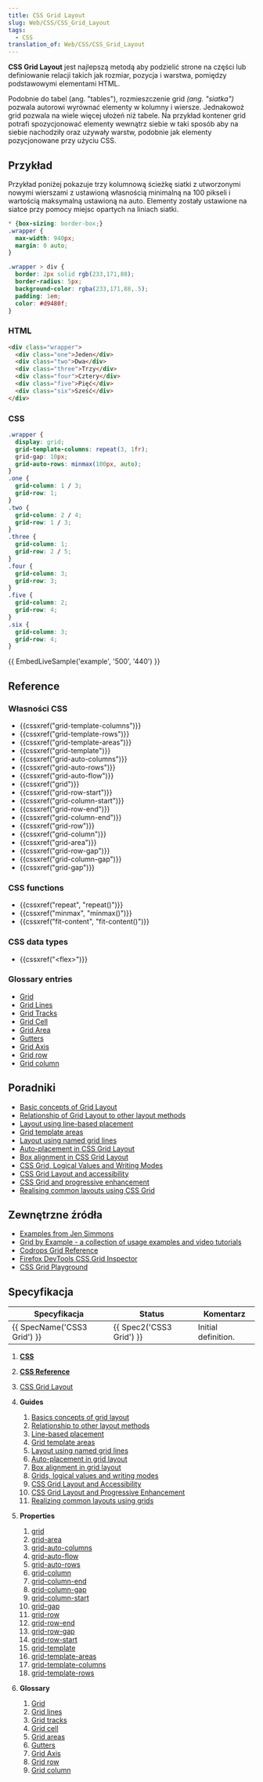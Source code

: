 ```yaml
---
title: CSS Grid Layout
slug: Web/CSS/CSS_Grid_Layout
tags:
  - CSS
translation_of: Web/CSS/CSS_Grid_Layout
---
```

**CSS Grid Layout** jest najlepszą metodą aby podzielić strone na części lub definiowanie relacji takich jak rozmiar, pozycja i warstwa, pomiędzy podstawowymi elementami HTML.

Podobnie do tabel (ang. "tables"), rozmieszczenie grid _(ang. "siatka")_ pozwala autorowi wyrównać elementy w kolumny i wiersze. Jednakowoż grid pozwala na wiele więcej ułożeń niż tabele. Na przykład kontener grid potrafi spozycjonować elementy wewnątrz siebie w taki sposób aby na siebie nachodziły oraz używały warstw, podobnie jak elementy pozycjonowane przy użyciu CSS.

## Przykład

Przykład poniżej pokazuje trzy kolumnową ścieżkę siatki z utworzonymi nowymi wierszami z ustawioną własnością minimalną na 100 pikseli i wartością maksymalną ustawioną na auto. Elementy zostały ustawione na siatce przy pomocy miejsc opartych na liniach siatki.

```css hidden
* {box-sizing: border-box;}
.wrapper {
  max-width: 940px;
  margin: 0 auto;
}

.wrapper > div {
  border: 2px solid rgb(233,171,88);
  border-radius: 5px;
  background-color: rgba(233,171,88,.5);
  padding: 1em;
  color: #d9480f;
}
```

### HTML

```html
<div class="wrapper">
  <div class="one">Jeden</div>
  <div class="two">Dwa</div>
  <div class="three">Trzy</div>
  <div class="four">Cztery</div>
  <div class="five">Pięć</div>
  <div class="six">Sześć</div>
</div>
```

### CSS

```css
.wrapper {
  display: grid;
  grid-template-columns: repeat(3, 1fr);
  grid-gap: 10px;
  grid-auto-rows: minmax(100px, auto);
}
.one {
  grid-column: 1 / 3;
  grid-row: 1;
}
.two {
  grid-column: 2 / 4;
  grid-row: 1 / 3;
}
.three {
  grid-column: 1;
  grid-row: 2 / 5;
}
.four {
  grid-column: 3;
  grid-row: 3;
}
.five {
  grid-column: 2;
  grid-row: 4;
}
.six {
  grid-column: 3;
  grid-row: 4;
}
```

{{ EmbedLiveSample('example', '500', '440') }}

## Reference

### Własności CSS

- {{cssxref("grid-template-columns")}}
- {{cssxref("grid-template-rows")}}
- {{cssxref("grid-template-areas")}}
- {{cssxref("grid-template")}}
- {{cssxref("grid-auto-columns")}}
- {{cssxref("grid-auto-rows")}}
- {{cssxref("grid-auto-flow")}}
- {{cssxref("grid")}}
- {{cssxref("grid-row-start")}}
- {{cssxref("grid-column-start")}}
- {{cssxref("grid-row-end")}}
- {{cssxref("grid-column-end")}}
- {{cssxref("grid-row")}}
- {{cssxref("grid-column")}}
- {{cssxref("grid-area")}}
- {{cssxref("grid-row-gap")}}
- {{cssxref("grid-column-gap")}}
- {{cssxref("grid-gap")}}

### CSS functions

- {{cssxref("repeat", "repeat()")}}
- {{cssxref("minmax", "minmax()")}}
- {{cssxref("fit-content", "fit-content()")}}

### CSS data types

- {{cssxref("&lt;flex&gt;")}}

### Glossary entries

- [Grid](/pl/docs/Glossary/Grid)
- [Grid Lines](/pl/docs/Glossary/Grid_Lines)
- [Grid Tracks](/pl/docs/Glossary/Grid_Tracks)
- [Grid Cell](/pl/docs/Glossary/Grid_Cell)
- [Grid Area](/pl/docs/Glossary/Grid_Areas)
- [Gutters](/pl/docs/Glossary/Gutters)
- [Grid Axis](/pl/docs/Glossary/Grid_Axis)
- [Grid row](/pl/docs/Glossary/Grid_Rows)
- [Grid column](/pl/docs/Glossary/Grid_Column)

## Poradniki

- [Basic concepts of Grid Layout](/pl/docs/Web/CSS/CSS_Grid_Layout/Basic_Concepts_of_Grid_Layout)
- [Relationship of Grid Layout to other layout methods](/pl/docs/Web/CSS/CSS_Grid_Layout/Relationship_of_Grid_Layout)
- [Layout using line-based placement](/pl/docs/Web/CSS/CSS_Grid_Layout/Line-based_Placement_with_CSS_Grid)
- [Grid template areas](/pl/docs/Web/CSS/CSS_Grid_Layout/Grid_Template_Areas)
- [Layout using named grid lines](/pl/docs/Web/CSS/CSS_Grid_Layout/Layout_using_Named_Grid_Lines)
- [Auto-placement in CSS Grid Layout](/pl/docs/Web/CSS/CSS_Grid_Layout/Auto-placement_in_CSS_Grid_Layout)
- [Box alignment in CSS Grid Layout](/pl/docs/Web/CSS/CSS_Grid_Layout/Box_Alignment_in_CSS_Grid_Layout)
- [CSS Grid, Logical Values and Writing Modes](/pl/docs/Web/CSS/CSS_Grid_Layout/CSS_Grid,_Logical_Values_and_Writing_Modes)
- [CSS Grid Layout and accessibility](/pl/docs/Web/CSS/CSS_Grid_Layout/CSS_Grid_Layout_and_Accessibility)
- [CSS Grid and progressive enhancement](/pl/docs/Web/CSS/CSS_Grid_Layout/CSS_Grid_and_Progressive_Enhancement)
- [Realising common layouts using CSS Grid](/pl/docs/Web/CSS/CSS_Grid_Layout/Realising_common_layouts_using_CSS_Grid_)

## Zewnętrzne źródła

- [Examples from Jen Simmons](http://labs.jensimmons.com/)
- [Grid by Example - a collection of usage examples and video tutorials](http://gridbyexample.com/)
- [Codrops Grid Reference](https://tympanus.net/codrops/css_reference/grid/)
- [Firefox DevTools CSS Grid Inspector](/pl/docs/Tools/Page_Inspector/How_to/Examine_grid_layouts)
- [CSS Grid Playground](https://mozilladevelopers.github.io/playground/)

## Specyfikacja

| Specyfikacja                         | Status                           | Komentarz           |
| ------------------------------------ | -------------------------------- | ------------------- |
| {{ SpecName('CSS3 Grid') }} | {{ Spec2('CSS3 Grid') }} | Initial definition. |

1.  [**CSS**](/pl/docs/Web/CSS)
2.  [**CSS Reference**](/pl/docs/Web/CSS/Reference)
3.  [CSS Grid Layout](/pl/docs/Web/CSS/CSS_Grid_Layout)
4.  **Guides**

    1.  [Basics concepts of grid layout](/pl/docs/Web/CSS/CSS_Grid_Layout/Basic_Concepts_of_Grid_Layout)
    2.  [Relationship to other layout methods](/pl/docs/Web/CSS/CSS_Grid_Layout/Relationship_of_Grid_Layout)
    3.  [Line-based placement](/pl/docs/Web/CSS/CSS_Grid_Layout/Line-based_Placement_with_CSS_Grid)
    4.  [Grid template areas](/pl/docs/Web/CSS/CSS_Grid_Layout/Grid_Template_Areas)
    5.  [Layout using named grid lines](/pl/docs/Web/CSS/CSS_Grid_Layout/Layout_using_Named_Grid_Lines)
    6.  [Auto-placement in grid layout](/pl/docs/Web/CSS/CSS_Grid_Layout/Auto-placement_in_CSS_Grid_Layout)
    7.  [Box alignment in grid layout](/pl/docs/Web/CSS/CSS_Grid_Layout/Box_Alignment_in_CSS_Grid_Layout)
    8.  [Grids, logical values and writing modes](/pl/docs/Web/CSS/CSS_Grid_Layout/CSS_Grid,_Logical_Values_and_Writing_Modes)
    9.  [CSS Grid Layout and Accessibility](/pl/docs/Web/CSS/CSS_Grid_Layout/CSS_Grid_Layout_and_Accessibility)
    10. [CSS Grid Layout and Progressive Enhancement](/pl/docs/Web/CSS/CSS_Grid_Layout/CSS_Grid_and_Progressive_Enhancement)
    11. [Realizing common layouts using grids](/pl/docs/Web/CSS/CSS_Grid_Layout/Realizing_common_layouts_using_CSS_Grid_Layout)

5.  **Properties**

    1.  [grid](/pl/docs/Web/CSS/grid)
    2.  [grid-area](/pl/docs/Web/CSS/grid-area)
    3.  [grid-auto-columns](/pl/docs/Web/CSS/grid-auto-columns)
    4.  [grid-auto-flow](/pl/docs/Web/CSS/grid-auto-flow)
    5.  [grid-auto-rows](/pl/docs/Web/CSS/grid-auto-rows)
    6.  [grid-column](/pl/docs/Web/CSS/grid-column)
    7.  [grid-column-end](/pl/docs/Web/CSS/grid-column-end)
    8.  [grid-column-gap](/pl/docs/Web/CSS/grid-column-gap)
    9.  [grid-column-start](/pl/docs/Web/CSS/grid-column-start)
    10. [grid-gap](/pl/docs/Web/CSS/grid-gap)
    11. [grid-row](/pl/docs/Web/CSS/grid-row)
    12. [grid-row-end](/pl/docs/Web/CSS/grid-row-end)
    13. [grid-row-gap](/pl/docs/Web/CSS/grid-row-gap)
    14. [grid-row-start](/pl/docs/Web/CSS/grid-row-start)
    15. [grid-template](/pl/docs/Web/CSS/grid-template)
    16. [grid-template-areas](/pl/docs/Web/CSS/grid-template-areas)
    17. [grid-template-columns](/pl/docs/Web/CSS/grid-template-columns)
    18. [grid-template-rows](/pl/docs/Web/CSS/grid-template-rows)

6.  **Glossary**

    1.  [Grid](/pl/docs/Glossary/Grid)
    2.  [Grid lines](/pl/docs/Glossary/Grid_lines)
    3.  [Grid tracks](/pl/docs/Glossary/Grid_tracks)
    4.  [Grid cell](/pl/docs/Glossary/Grid_cell)
    5.  [Grid areas](/pl/docs/Glossary/Grid_areas)
    6.  [Gutters](/pl/docs/Glossary/Gutters)
    7.  [Grid Axis](/pl/docs/Glossary/Grid_Axis)
    8.  [Grid row](/pl/docs/Glossary/Grid_rows)
    9.  [Grid column](/pl/docs/Glossary/Grid_column)
